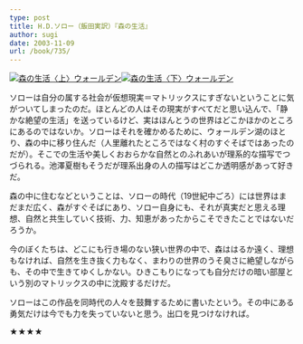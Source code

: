 ```yaml
---
type: post
title: H.D.ソロー（飯田実訳）『森の生活』
author: sugi
date: 2003-11-09
url: /book/735/
---
```

<a href="http://www.amazon.co.jp/exec/obidos/ASIN/400323071X/chezsugi-22/ref=nosim/" onclick="_gaq.push(['_trackEvent', 'outbound-article', 'http://www.amazon.co.jp/exec/obidos/ASIN/400323071X/chezsugi-22/ref=nosim/', '']);" name="amazletlink" target="_blank"><img src="http://i2.wp.com/ecx.images-amazon.com/images/I/614WSW72DML.SL160.jpg?w=660" alt="森の生活〈上〉ウォールデン" class="alignleft" data-recalc-dims="1" /></a><a href="http://www.amazon.co.jp/exec/obidos/ASIN/4003230728/chezsugi-22/ref=nosim/" onclick="_gaq.push(['_trackEvent', 'outbound-article', 'http://www.amazon.co.jp/exec/obidos/ASIN/4003230728/chezsugi-22/ref=nosim/', '']);" name="amazletlink" target="_blank"><img src="http://i2.wp.com/ecx.images-amazon.com/images/I/611R5NY3H4L.SL160.jpg?w=660" alt="森の生活〈下〉ウォールデン" class="alignleft" data-recalc-dims="1" /></a>

ソローは自分の属する社会が仮想現実＝マトリックスにすぎないということに気がついてしまったのだ。ほとんどの人はその現実がすべてだと思い込んで、「静かな絶望の生活」を送っているけど、実はほんとうの世界はどこかほかのところにあるのではないか。ソローはそれを確かめるために、ウォールデン湖のほとり、森の中に移り住んだ（人里離れたところではなく村のすぐそばではあったのだが）。そこでの生活や美しくおおらかな自然とのふれあいが理系的な描写でつづられる。池澤夏樹もそうだが理系出身の人の描写はどこか透明感があって好きだ。

森の中に住むなどということは、ソローの時代（19世紀中ごろ）には世界はまだまだ広く、森がすぐそばにあり、ソロー自身にも、それが真実だと思える理想、自然と共生していく技術、力、知恵があったからこそできたことではないだろうか。

今のぼくたちは、どこにも行き場のない狭い世界の中で、森ははるか遠く、理想もなければ、自然を生き抜く力もなく、まわりの世界のうそ臭さに絶望しながらも、その中で生きてゆくしかない。ひきこもりになっても自分だけの暗い部屋という別のマトリックスの中に沈殿するだけだ。

ソローはこの作品を同時代の人々を鼓舞するために書いたという。その中にある勇気だけは今でも力を失っていないと思う。出口を見つけなければ。

★★★★


